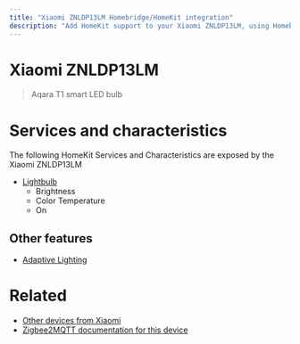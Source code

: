 ```yaml
---
title: "Xiaomi ZNLDP13LM Homebridge/HomeKit integration"
description: "Add HomeKit support to your Xiaomi ZNLDP13LM, using Homebridge, Zigbee2MQTT and homebridge-z2m."
---
```

<!---
This file has been GENERATED using src/docgen/docgen.ts
DO NOT EDIT THIS FILE MANUALLY!
-->
# Xiaomi ZNLDP13LM
> Aqara T1 smart LED bulb


# Services and characteristics
The following HomeKit Services and Characteristics are exposed by
the Xiaomi ZNLDP13LM

* [Lightbulb](../../light.md)
  * Brightness
  * Color Temperature
  * On


## Other features
* [Adaptive Lighting](../../light.md)


# Related
* [Other devices from Xiaomi](../index.md#xiaomi)
* [Zigbee2MQTT documentation for this device](https://www.zigbee2mqtt.io/devices/ZNLDP13LM.html)